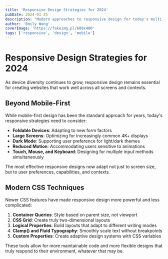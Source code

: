 ```yaml
---
title: 'Responsive Design Strategies for 2024'
pubDate: 2024-01-25
description: "Modern approaches to responsive design for today's multi-device landscape."
author: 'Emily Wong'
coverImage: 'https://fakeimg.pl/600x400'
tags: ['responsive', 'design', 'mobile']
---
```


# Responsive Design Strategies for 2024

As device diversity continues to grow, responsive design remains essential for creating websites that work well across all screens and contexts.

## Beyond Mobile-First

While mobile-first design has been the standard approach for years, today's responsive strategies need to consider:

- **Foldable Devices**: Adapting to new form factors
- **Large Screens**: Optimizing for increasingly common 4K+ displays
- **Dark Mode**: Supporting user preference for light/dark themes
- **Reduced Motion**: Accommodating users sensitive to animations
- **Touch, Mouse, and Keyboard**: Designing for multiple input methods simultaneously

The most effective responsive designs now adapt not just to screen size, but to user preferences, capabilities, and contexts.

## Modern CSS Techniques

Newer CSS features have made responsive design more powerful and less complicated:

1. **Container Queries**: Style based on parent size, not viewport
2. **CSS Grid**: Create truly two-dimensional layouts
3. **Logical Properties**: Build layouts that adapt to different writing modes
4. **Clamp() and Fluid Typography**: Smoothly scale text without breakpoints
5. **Custom Properties**: Create adaptive design systems with CSS variables

These tools allow for more maintainable code and more flexible designs that truly respond to their environment, whatever that may be.
